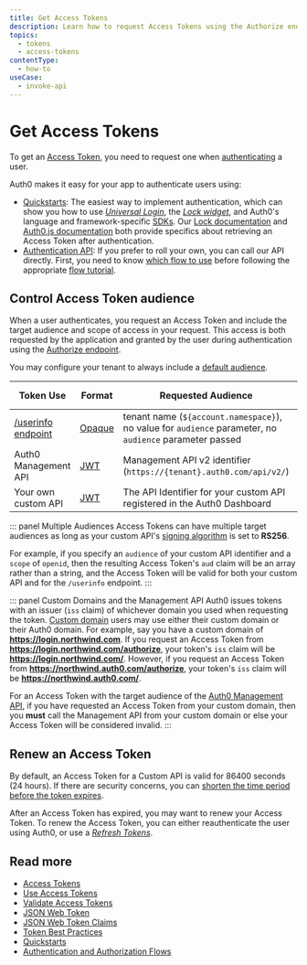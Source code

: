 ```yaml
---
title: Get Access Tokens
description: Learn how to request Access Tokens using the Authorize endpoint when authenticating users and include the target audience and scope of access requested by the app and granted by the user.
topics:
  - tokens
  - access-tokens
contentType:
  - how-to
useCase:
  - invoke-api
---
```

# Get Access Tokens

To get an [Access Token](/tokens/concepts/access-tokens), you need to request one when [authenticating](/application-auth) a user.

Auth0 makes it easy for your app to authenticate users using:

* [Quickstarts](/quickstarts): The easiest way to implement authentication, which can show you how to use <dfn data-key="universal-login">[Universal Login](/universal-login)</dfn>, the <dfn data-key="lock">[Lock widget](/lock)</dfn>, and Auth0's language and framework-specific [SDKs](/libraries#sdks). Our [Lock documentation](/libraries/lock) and [Auth0.js documentation](/libraries/auth0js) both provide specifics about retrieving an Access Token after authentication.
* [Authentication API](/api/authentication): If you prefer to roll your own, you can call our API directly. First, you need to know [which flow to use](/api-auth/which-oauth-flow-to-use) before following the appropriate [flow tutorial](/flows).

## Control Access Token audience 

When a user authenticates, you request an Access Token and include the target audience and scope of access in your request. This access is both requested by the application and granted by the user during authentication using the [Authorize endpoint](/api/authentication#authorize-application).

You may configure your tenant to always include a [default audience](/dashboard/reference/settings-tenant#api-authorization-settings).

| Token Use | Format | Requested Audience | Requested Scope |
|-----------|--------|--------------------|-------|
| [/userinfo endpoint](/api/authentication#get-user-info) | [Opaque](/tokens/concepts/access-tokens#opaque-access-tokens) | tenant name (`${account.namespace}`), no value for `audience` parameter, no `audience` parameter passed | `openid` |
| Auth0 Management API | [JWT](/tokens/concepts/jwts) | Management API v2 identifier (`https://{tenant}.auth0.com/api/v2/`) |  |
| Your own custom API | [JWT](/tokens/concepts/jwts) | The API Identifier for your custom API registered in the Auth0 Dashboard |  |

::: panel Multiple Audiences
Access Tokens can have multiple target audiences as long as your custom API's [signing algorithm](/tokens/concepts/signing-algorithms) is set to **RS256**. 

For example, if you specify an `audience` of your custom API identifier and a `scope` of `openid`, then the resulting Access Token's `aud` claim will be an array rather than a string, and the Access Token will be valid for both your custom API and for the `/userinfo` endpoint.
:::

::: panel Custom Domains and the Management API
Auth0 issues tokens with an issuer (`iss` claim) of whichever domain you used when requesting the token. [Custom domain](/custom-domains) users may use either their custom domain or their Auth0 domain. For example, say you have a custom domain of **https://login.northwind.com**. If you request an Access Token from **https://login.northwind.com/authorize**, your token's `iss` claim will be **https://login.northwind.com/**. However, if you request an Access Token from **https://northwind.auth0.com/authorize**, your token's `iss` claim will be **https://northwind.auth0.com/**. 

For an Access Token with the target audience of the [Auth0 Management API](/api/management/v2), if you have requested an Access Token from your custom domain, then you **must** call the Management API from your custom domain or else your Access Token will be considered invalid.
:::

## Renew an Access Token

By default, an Access Token for a Custom API is valid for 86400 seconds (24 hours). If there are security concerns, you can [shorten the time period before the token expires](/dashboard/guides/apis/update-token-lifetime). 

After an Access Token has expired, you may want to renew your Access Token. To renew the Access Token, you can either reauthenticate the user using Auth0, or use a <dfn data-key="refresh-token">[Refresh Tokens](/tokens/concepts/refresh-tokens)</dfn>.

## Read more

* [Access Tokens](/tokens/access-token)
* [Use Access Tokens](/tokens/guides/use-access-tokens)
* [Validate Access Tokens](/tokens/guides/validate-access-tokens)
* [JSON Web Token](/tokens/concepts/jwts)
* [JSON Web Token Claims](/tokens/concepts/jwt-claims)
* [Token Best Practices](/best-practices/token-best-practices)
* [Quickstarts](/quickstarts)
* [Authentication and Authorization Flows](/flows)